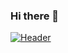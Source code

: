 ### Hi there 👋
[![Header](https://raw.githubusercontent.com/MartinHeinz/<OWNER>/<OWNER>/readme_header.png "Header")](https://some-url.dev/)
<!--
**walaafahad1994/walaafahad1994** is a ✨ _special_ ✨ repository because its `README.md` (this file) appears on your GitHub profile.
# Hello, folks! <img src="https://raw.githubusercontent.com/MartinHeinz/MartinHeinz/master/wave.gif" width="30px">
Here are some ideas to get you started:
[![Anurag's github stats](https://github-readme-stats.vercel.app/api?walaafahad1994=anuraghazra)](https://github.com/anuraghazra/github-readme-stats)

- 🔭 I’m currently working on IOS apps and Java Apps
- 🌱 I’m currently learning DevOps and Azure services 
- 👯 I’m looking to collaborate on ...
- 💬 Ask me about DevOps , ios , java
- 📫 How to reach me: Walaafahad1993@gmail.com

-->
